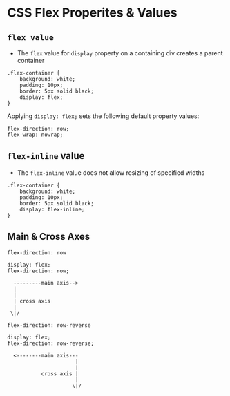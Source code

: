 # CSS Flex Properites & Values

## ```flex value```
* The ```flex``` value for ```display``` property on a containing div creates a parent container
```
.flex-container {
    background: white;
    padding: 10px;
    border: 5px solid black;    
    display: flex;
}
```
Applying ```display: flex;``` sets the following default property values:
```
flex-direction: row;
flex-wrap: nowrap;
``` 
## ```flex-inline``` value
* The ```flex-inline``` value does not allow resizing of specified widths
```
.flex-container {
    background: white;
    padding: 10px;
    border: 5px solid black;    
    display: flex-inline;
}
```

## Main & Cross Axes
```flex-direction: row```

```
display: flex;
flex-direction: row;

  ---------main axis-->
  |
  |
  | cross axis
  |
 \|/

```
```flex-direction: row-reverse```
```
display: flex;
flex-direction: row-reverse;

  <--------main axis---
                      |
                      |
           cross axis |
                      |
                     \|/

```
